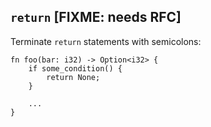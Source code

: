 ## `return` [FIXME: needs RFC]

Terminate `return` statements with semicolons:

``` rust,ignore
fn foo(bar: i32) -> Option<i32> {
    if some_condition() {
        return None;
    }

    ...
}
```
